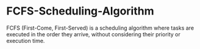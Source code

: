 # FCFS-Scheduling-Algorithm
FCFS (First-Come, First-Served) is a scheduling algorithm where tasks are executed in the order they arrive, without considering their priority or execution time.
